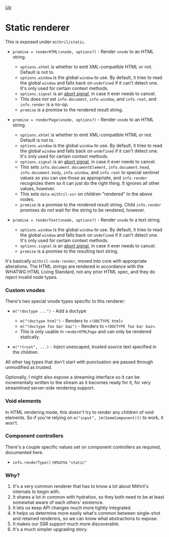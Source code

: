 [*Up*](README.md)

# Static renderer

This is exposed under `mithril/static`.

- `promise = renderHTML(vnode, options?)` - Render `vnode` to an HTML string.
    - `options.xhtml` is whether to emit XML-compatible HTML or not. Default is not to.
    - `options.window` is the global `window` to use. By default, it tries to read the global `window` and falls back on `undefined` if it can't detect one. It's only used for certain context methods.
    - `options.signal` is an [abort signal](signal.md), in case it ever needs to cancel.
    - This does *not* set `info.document`, `info.window`, and `info.root`, and `info.render` is a no-op.
    - `promise` is a promise to the rendered result string.

- `promise = renderPage(vnode, options?)` - Render `vnode` to an HTML string.
    - `options.xhtml` is whether to emit XML-compatible HTML or not. Default is not to.
    - `options.window` is the global `window` to use. By default, it tries to read the global `window` and falls back on `undefined` if it can't detect one. It's only used for certain context methods.
    - `options.signal` is an [abort signal](signal.md), in case it ever needs to cancel.
    - This sets `info.document.documentElement`, `info.document.head`, `info.document.body`, `info.window`, and `info.root` to special sentinel values so you can use those as appropriate, and `info.render` recognizes them so it can just do the right thing. It ignores all other values, however.
    - This sets `data-mithril-ssr` on children "rendered" to the above nodes.
    - `promise` is a promise to the rendered result string. Child `info.render` promises do *not* wait for the string to be rendered, however.

- `promise = renderText(vnode, options?)` - Render `vnode` to a text string.
    - `options.window` is the global `window` to use. By default, it tries to read the global `window` and falls back on `undefined` if it can't detect one. It's only used for certain context methods.
    - `options.signal` is an [abort signal](signal.md), in case it ever needs to cancel.
    - `promise` is a promise to the resulting text string.

It's basically `mithril-node-render`, moved into core with appropriate alterations. The HTML strings are rendered in accordance with the WHATWG HTML Living Standard, not any prior HTML spec, and they do reject invalid node types.

### Custom vnodes

There's two special vnode types specific to this renderer:

- `m("!doctype ...")` - Add a doctype
    - `m("!doctype html")` - Renders to `<!DOCTYPE html>`
    - `m("!doctype foo bar baz")` - Renders to `<!DOCTYPE foo bar baz>`.
    - This is only usable in `renderHTMLPage` and can only be rendered statically.

- `m("!trust", ...)` - Inject unescaped, trusted source text specified in the children.

All other tag types that don't start with punctuation are passed through unmodified as trusted.

Optionally, I might also expose a streaming interface so it can be incrementally written to the stream as it becomes ready for it, for very streamlined server-side rendering support.

### Void elements

In HTML rendering mode, this doesn't try to render any children of void elements. So if you're relying on `m("input", [m(SomeComponent)])` to work, it won't.

### Component controllers

There's a couple specific values set on component controllers as required, documented here.

- `info.renderType()` returns `"static"`

### Why?

1. It's a very common renderer that has to know a lot about Mithril's internals to begin with.
1. It shares a lot in common with hydration, so they both need to be at least somewhat aware of each others' existence.
1. It lets us keep API changes much more tightly integrated.
1. It helps us determine more easily what's common between single-shot and retained renderers, so we can know what abstractions to expose.
1. It makes our SSR support much more discoverable.
1. It's a much simpler upgrading story.
